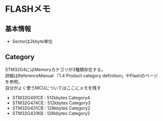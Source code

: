 # FLASHメモ

## 基本情報
- Sectorは2kbyte単位

## Category
STM32G4にはMemoryカテゴリが3種類存在する。  
詳細はReferenceManual 「1.4 Product category definition」やFlashのページを参照。  
自分がよく使うMCUについてはここにメモを残す

- STM32G491CE : 512kbytes Category4
- STM32G474CE : 512kbytes Category3
- STM32G431CB : 128kbytes Category2
- STM32G431KB : 128kbytes Category2